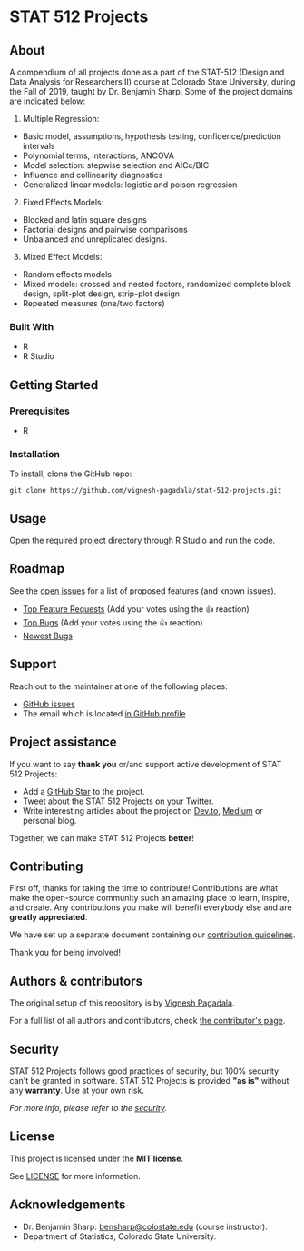 # STAT 512 Projects

## About

A compendium of all projects done as a part of the STAT-512 (Design and Data Analysis for Researchers II) course at Colorado State University, during the Fall of 2019, taught by Dr. Benjamin Sharp. Some of the project domains are indicated below:

1. Multiple Regression:

* Basic model, assumptions, hypothesis testing, confidence/prediction intervals
* Polynomial terms, interactions, ANCOVA
* Model selection: stepwise selection and AICc/BIC
* Influence and collinearity diagnostics
* Generalized linear models: logistic and poison regression

2. Fixed Effects Models:

* Blocked and latin square designs
* Factorial designs and pairwise comparisons
* Unbalanced and unreplicated designs.

3. Mixed Effect Models:

* Random effects models
* Mixed models: crossed and nested factors, randomized complete block design,
split-plot design, strip-plot design
* Repeated measures (one/two factors)

### Built With

* R
* R Studio

## Getting Started

### Prerequisites

* R

### Installation

To install, clone the GitHub repo:

`git clone https://github.com/vignesh-pagadala/stat-512-projects.git`

## Usage

Open the required project directory through R Studio and run the code.

## Roadmap

See the [open issues](https://github.com/vignesh-pagadala/stat-512-projects/issues) for a list of proposed features (and known issues).

- [Top Feature Requests](https://github.com/vignesh-pagadala/stat-512-projects/issues?q=label%3Aenhancement+is%3Aopen+sort%3Areactions-%2B1-desc) (Add your votes using the 👍 reaction)
- [Top Bugs](https://github.com/vignesh-pagadala/stat-512-projects/issues?q=is%3Aissue+is%3Aopen+label%3Abug+sort%3Areactions-%2B1-desc) (Add your votes using the 👍 reaction)
- [Newest Bugs](https://github.com/vignesh-pagadala/stat-512-projects/issues?q=is%3Aopen+is%3Aissue+label%3Abug)

## Support

Reach out to the maintainer at one of the following places:

- [GitHub issues](https://github.com/vignesh-pagadala/stat-512-projects/issues/new?assignees=&labels=question&template=04_SUPPORT_QUESTION.md&title=support%3A+)
- The email which is located [in GitHub profile](https://github.com/vignesh-pagadala)

## Project assistance

If you want to say **thank you** or/and support active development of STAT 512 Projects:

- Add a [GitHub Star](https://github.com/vignesh-pagadala/stat-512-projects) to the project.
- Tweet about the STAT 512 Projects on your Twitter.
- Write interesting articles about the project on [Dev.to](https://dev.to/), [Medium](https://medium.com/) or personal blog.

Together, we can make STAT 512 Projects **better**!

## Contributing

First off, thanks for taking the time to contribute! Contributions are what make the open-source community such an amazing place to learn, inspire, and create. Any contributions you make will benefit everybody else and are **greatly appreciated**.

We have set up a separate document containing our [contribution guidelines](docs/CONTRIBUTING.md).

Thank you for being involved!

## Authors & contributors

The original setup of this repository is by [Vignesh Pagadala](https://github.com/vignesh-pagadala).

For a full list of all authors and contributors, check [the contributor's page](https://github.com/vignesh-pagadala/stat-512-projects/contributors).

## Security

STAT 512 Projects follows good practices of security, but 100% security can't be granted in software.
STAT 512 Projects is provided **"as is"** without any **warranty**. Use at your own risk.

_For more info, please refer to the [security](docs/SECURITY.md)._

## License

This project is licensed under the **MIT license**.

See [LICENSE](LICENSE) for more information.

## Acknowledgements

* Dr. Benjamin Sharp: bensharp@colostate.edu (course instructor).
* Department of Statistics, Colorado State University.
